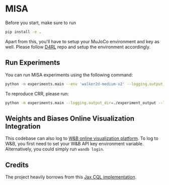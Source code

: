 # MISA

Before you start, make sure to run
```bash
pip install -e .
```

Apart from this, you'll have to setup your MuJoCo environment and key as well. Please follow [D4RL](https://github.com/Farama-Foundation/D4RL) repo and setup the environment accordingly.

## Run Experiments

You can run MISA experiments using the following command:
```bash
python -m experiments.main --env 'walker2d-medium-v2' --logging.output_dir './experiment_output'
```

To reproduce CRR, please run:
```bash
python -m experiments.main --logging.output_dir=./experiment_output --logging.online --algo=CRR --algo_cfg.avg_fn=mean --algo_cfg.crr_fn=exp --algo_cfg.crr_beta=1.0 --use_layer_norm=True --algo_cfg.q_weight_method=min --algo_cfg.use_expectile=True --algo_cfg.exp_tau=0.7 --n_epochs=2000
```

## Weights and Biases Online Visualization Integration
This codebase can also log to [W&B online visualization platform](https://wandb.ai/site). To log to W&B, you first need to set your W&B API key environment variable.
Alternatively, you could simply run `wandb login`.

## Credits
The project heavily borrows from this [Jax CQL implementation](https://github.com/young-geng/JaxCQL).
